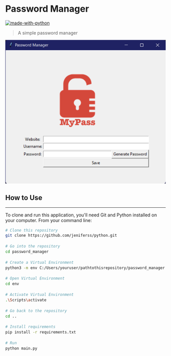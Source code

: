 # Password Manager
[![made-with-python](https://img.shields.io/badge/Made%20with-Python-1f425f.svg)](https://www.python.org/)
> A simple password manager

![img.png](img.png)

## How to Use

---
To clone and run this application, you'll need Git and Python installed on your computer. From your command line:

```sh
# Clone this repository
git clone https://github.com/jeniferss/python.git

# Go into the repository
cd password_manager

# Create a Virtual Environment
python3 -m env C:/Users/youruser/pathtothisrepository/password_manager

# Open Virtual Environment
cd env

# Activate Virtual Environment
.\Scripts\activate

# Go back to the repository
cd ..

# Install requirements
pip install -r requirements.txt

# Run
python main.py
```




